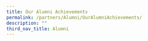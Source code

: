 ```yaml
---
title: Our Alumni Achievements
permalink: /partners/Alumni/OurAlumniAchievements/
description: ""
third_nav_title: Alumni
---
```

